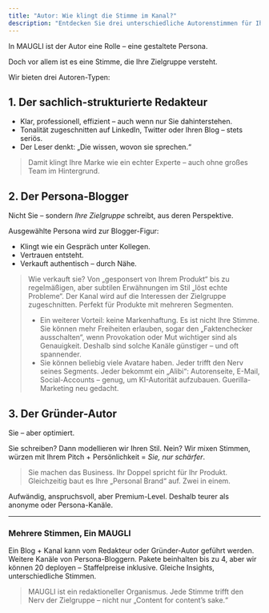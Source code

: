 ```yaml
---
title: "Autor: Wie klingt die Stimme im Kanal?"
description: "Entdecken Sie drei unterschiedliche Autorenstimmen für Ihre Content-Strategie: den professionellen Redakteur, den authentischen Persona-Blogger oder den optimierten Gründer-Autor. MAUGLI erschafft maßgeschneiderte redaktionelle Personas, die echte Verbindungen zu Ihrer Zielgruppe aufbauen und Standard-Content in fesselnde Narrative verwandeln."
---
```

In MAUGLI ist der Autor eine Rolle – eine gestaltete Persona.

Doch vor allem ist es eine Stimme, die Ihre Zielgruppe versteht.

Wir bieten drei Autoren-Typen:

## 1. Der sachlich-strukturierte Redakteur

- Klar, professionell, effizient – auch wenn nur Sie dahinterstehen.
- Tonalität zugeschnitten auf LinkedIn, Twitter oder Ihren Blog – stets seriös.
- Der Leser denkt: „Die wissen, wovon sie sprechen.“

> Damit klingt Ihre Marke wie ein echter Experte – auch ohne großes Team im Hintergrund.

## 2. Der Persona-Blogger

Nicht Sie – sondern *Ihre Zielgruppe* schreibt, aus deren Perspektive.

Ausgewählte Persona wird zur Blogger-Figur:

- Klingt wie ein Gespräch unter Kollegen.
- Vertrauen entsteht.
- Verkauft authentisch – durch Nähe.

> Wie verkauft sie? Von „gesponsert von Ihrem Produkt“ bis zu regelmäßigen, aber subtilen Erwähnungen im Stil „löst echte Probleme“. Der Kanal wird auf die Interessen der Zielgruppe zugeschnitten. Perfekt für Produkte mit mehreren Segmenten.
>
> - Ein weiterer Vorteil: keine Markenhaftung. Es ist nicht Ihre Stimme. Sie können mehr Freiheiten erlauben, sogar den „Faktenchecker ausschalten“, wenn Provokation oder Mut wichtiger sind als Genauigkeit. Deshalb sind solche Kanäle günstiger – und oft spannender.
> - Sie können beliebig viele Avatare haben. Jeder trifft den Nerv seines Segments. Jeder bekommt ein „Alibi“: Autorenseite, E-Mail, Social-Accounts – genug, um KI-Autorität aufzubauen. Guerilla-Marketing neu gedacht.

## 3. Der Gründer-Autor

Sie – aber optimiert.

Sie schreiben? Dann modellieren wir Ihren Stil. Nein? Wir mixen Stimmen, würzen mit Ihrem Pitch + Persönlichkeit = *Sie, nur schärfer*.

> Sie machen das Business. Ihr Doppel spricht für Ihr Produkt. Gleichzeitig baut es Ihre „Personal Brand“ auf. Zwei in einem.

Aufwändig, anspruchsvoll, aber Premium-Level. Deshalb teurer als anonyme oder Persona-Kanäle.

---

### Mehrere Stimmen, Ein MAUGLI

Ein Blog + Kanal kann vom Redakteur oder Gründer-Autor geführt werden. Weitere Kanäle von Persona-Bloggern. Pakete beinhalten bis zu 4, aber wir können 20 deployen – Staffelpreise inklusive. Gleiche Insights, unterschiedliche Stimmen.

> MAUGLI ist ein redaktioneller Organismus. Jede Stimme trifft den Nerv der Zielgruppe – nicht nur „Content for content’s sake.“
